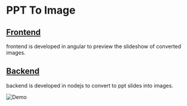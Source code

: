 # PPT To Image

## [Frontend](https://github.com/coderman401/ppt-to-images/tree/master/frontend)
  frontend is developed in angular to preview the slideshow of converted images.
## [Backend](https://github.com/coderman401/ppt-to-images/tree/master/converter)
  backend is developed in nodejs to convert to ppt slides into images.

![Demo](https://media.giphy.com/media/nehI2mR2HDYVFS6DEa/giphy.gif)

